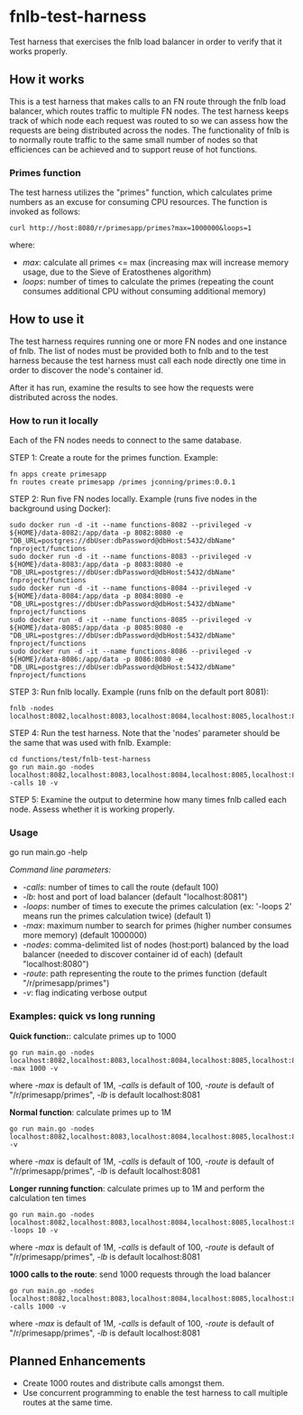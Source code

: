 # fnlb-test-harness
Test harness that exercises the fnlb load balancer in order to verify that it works properly.
## How it works
This is a test harness that makes calls to an FN route through the fnlb load balancer, which routes traffic to multiple FN nodes.
The test harness keeps track of which node each request was routed to so we can assess how the requests are being distributed across the nodes.  The functionality
of fnlb is to normally route traffic to the same small number of nodes so that efficiences can be achieved and to support reuse of hot functions.
### Primes function
The test harness utilizes the "primes" function, which calculates prime numbers as an excuse for consuming CPU resources.  The function is invoked as follows:
```
curl http://host:8080/r/primesapp/primes?max=1000000&loops=1
```
where:
- *max*: calculate all primes <= max (increasing max will increase memory usage, due to the Sieve of Eratosthenes algorithm)
- *loops*: number of times to calculate the primes (repeating the count consumes additional CPU without consuming additional memory)

## How to use it
The test harness requires running one or more FN nodes and one instance of fnlb.  The list of nodes must be provided both to fnlb and to the test harness
because the test harness must call each node directly one time in order to discover the node's container id.

After it has run, examine the results to see how the requests were distributed across the nodes.
### How to run it locally
Each of the FN nodes needs to connect to the same database.

STEP 1: Create a route for the primes function.  Example:
```
fn apps create primesapp
fn routes create primesapp /primes jconning/primes:0.0.1
```
STEP 2: Run five FN nodes locally.  Example (runs five nodes in the background using Docker):
```
sudo docker run -d -it --name functions-8082 --privileged -v ${HOME}/data-8082:/app/data -p 8082:8080 -e "DB_URL=postgres://dbUser:dbPassword@dbHost:5432/dbName" fnproject/functions
sudo docker run -d -it --name functions-8083 --privileged -v ${HOME}/data-8083:/app/data -p 8083:8080 -e "DB_URL=postgres://dbUser:dbPassword@dbHost:5432/dbName" fnproject/functions
sudo docker run -d -it --name functions-8084 --privileged -v ${HOME}/data-8084:/app/data -p 8084:8080 -e "DB_URL=postgres://dbUser:dbPassword@dbHost:5432/dbName" fnproject/functions
sudo docker run -d -it --name functions-8085 --privileged -v ${HOME}/data-8085:/app/data -p 8085:8080 -e "DB_URL=postgres://dbUser:dbPassword@dbHost:5432/dbName" fnproject/functions
sudo docker run -d -it --name functions-8086 --privileged -v ${HOME}/data-8086:/app/data -p 8086:8080 -e "DB_URL=postgres://dbUser:dbPassword@dbHost:5432/dbName" fnproject/functions
```
STEP 3: Run fnlb locally.  Example (runs fnlb on the default port 8081):
```
fnlb -nodes localhost:8082,localhost:8083,localhost:8084,localhost:8085,localhost:8086
```
STEP 4: Run the test harness.  Note that the 'nodes' parameter should be the same that was used with fnlb.  Example:
```
cd functions/test/fnlb-test-harness
go run main.go -nodes localhost:8082,localhost:8083,localhost:8084,localhost:8085,localhost:8086 -calls 10 -v
```
STEP 5: Examine the output to determine how many times fnlb called each node.  Assess whether it is working properly.

### Usage
go run main.go -help

<i>Command line parameters:</i>
- *-calls*: number of times to call the route (default 100)
- *-lb*: host and port of load balancer (default "localhost:8081")
- *-loops*: number of times to execute the primes calculation (ex: '-loops 2' means run the primes calculation twice) (default 1)
- *-max*: maximum number to search for primes (higher number consumes more memory) (default 1000000)
- *-nodes*: comma-delimited list of nodes (host:port) balanced by the load balancer (needed to discover container id of each) (default "localhost:8080")
- *-route*: path representing the route to the primes function (default "/r/primesapp/primes")
- *-v*: flag indicating verbose output

### Examples: quick vs long running

**Quick function:**: calculate primes up to 1000
```
go run main.go -nodes localhost:8082,localhost:8083,localhost:8084,localhost:8085,localhost:8086 -max 1000 -v
```
where *-max* is default of 1M, *-calls* is default of 100, *-route* is default of "/r/primesapp/primes", *-lb* is default localhost:8081

**Normal function**: calculate primes up to 1M
```
go run main.go -nodes localhost:8082,localhost:8083,localhost:8084,localhost:8085,localhost:8086 -v
```
where *-max* is default of 1M, *-calls* is default of 100, *-route* is default of "/r/primesapp/primes", *-lb* is default localhost:8081

**Longer running function**: calculate primes up to 1M and perform the calculation ten times
```
go run main.go -nodes localhost:8082,localhost:8083,localhost:8084,localhost:8085,localhost:8086 -loops 10 -v
```
where *-max* is default of 1M, *-calls* is default of 100, *-route* is default of "/r/primesapp/primes", *-lb* is default localhost:8081

**1000 calls to the route**: send 1000 requests through the load balancer
```
go run main.go -nodes localhost:8082,localhost:8083,localhost:8084,localhost:8085,localhost:8086 -calls 1000 -v
```
where *-max* is default of 1M, *-calls* is default of 100, *-route* is default of "/r/primesapp/primes", *-lb* is default localhost:8081

## Planned Enhancements
- Create 1000 routes and distribute calls amongst them.
- Use concurrent programming to enable the test harness to call multiple routes at the same time.
